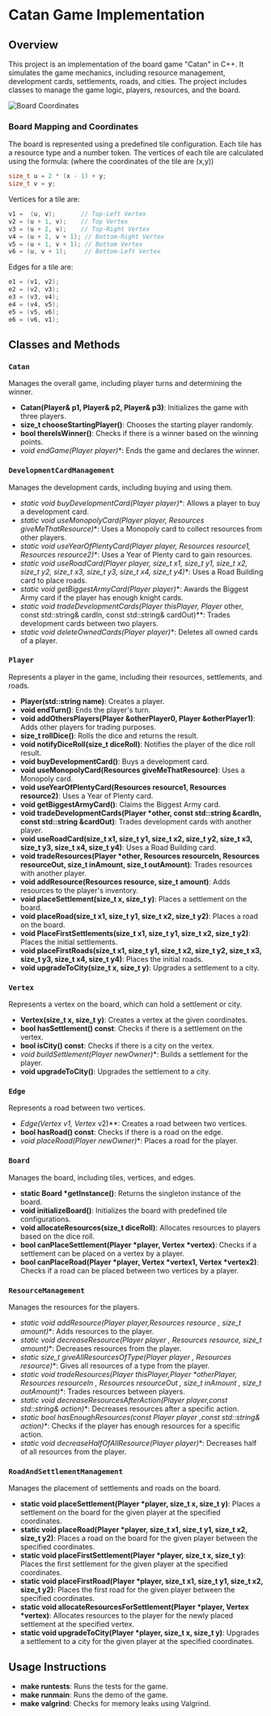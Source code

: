 # Catan Game Implementation

## Overview
This project is an implementation of the board game "Catan" in C++. It simulates the game mechanics, including resource management, development cards, settlements, roads, and cities. The project includes classes to manage the game logic, players, resources, and the board.

![Board Coordinates](path_to_your_image)

### Board Mapping and Coordinates
The board is represented using a predefined tile configuration. Each tile has a resource type and a number token. The vertices of each tile are calculated using the formula:
(where the coordinates of the tile are (x,y)) 

```cpp
size_t u = 2 * (x - 1) + y;
size_t v = y;
```

Vertices for a tile are:
```cpp
v1 =  (u, v);       // Top-Left Vertex
v2 = (u + 1, v);    // Top Vertex
v3 = (u + 2, v);    // Top-Right Vertex
v4 = (u + 2, v + 1); // Bottom-Right Vertex
v5 = (u + 1, v + 1); // Bottom Vertex
v6 = (u, v + 1);     // Bottom-Left Vertex
```
Edges for a tile are:
```cpp
e1 = (v1, v2);
e2 = (v2, v3);
e3 = (v3, v4);
e4 = (v4, v5);
e5 = (v5, v6);
e6 = (v6, v1);
```
## Classes and Methods

### `Catan`
Manages the overall game, including player turns and determining the winner.

- **Catan(Player& p1, Player& p2, Player& p3)**: Initializes the game with three players.
- **size_t chooseStartingPlayer()**: Chooses the starting player randomly.
- **bool thereIsWinner()**: Checks if there is a winner based on the winning points.
- **void endGame(Player* player)**: Ends the game and declares the winner.

### `DevelopmentCardManagement`
Manages the development cards, including buying and using them.

- **static void buyDevelopmentCard(Player* player)**: Allows a player to buy a development card.
- **static void useMonopolyCard(Player* player, Resources giveMeThatResource)**: Uses a Monopoly card to collect resources from other players.
- **static void useYearOfPlentyCard(Player* player, Resources resource1, Resources resource2)**: Uses a Year of Plenty card to gain resources.
- **static void useRoadCard(Player* player, size_t x1, size_t y1, size_t x2, size_t y2, size_t x3, size_t y3, size_t x4, size_t y4)**: Uses a Road Building card to place roads.
- **static void getBiggestArmyCard(Player* player)**: Awards the Biggest Army card if the player has enough knight cards.
- **static void tradeDevelopmentCards(Player* thisPlayer, Player* other, const std::string& cardIn, const std::string& cardOut)**: Trades development cards between two players.
- **static void deleteOwnedCards(Player* player)**: Deletes all owned cards of a player.

### `Player`
Represents a player in the game, including their resources, settlements, and roads.
- **Player(std::string name)**: Creates a player.
- **void endTurn()**: Ends the player's turn.
- **void addOthersPlayers(Player &otherPlayer0, Player &otherPlayer1)**: Adds other players for trading purposes.
- **size_t rollDice()**: Rolls the dice and returns the result.
- **void notifyDiceRoll(size_t diceRoll)**: Notifies the player of the dice roll result.
- **void buyDevelopmentCard()**: Buys a development card.
- **void useMonopolyCard(Resources giveMeThatResource)**: Uses a Monopoly card.
- **void useYearOfPlentyCard(Resources resource1, Resources resource2)**: Uses a Year of Plenty card.
- **void getBiggestArmyCard()**: Claims the Biggest Army card.
- **void tradeDevelopmentCards(Player *other, const std::string &cardIn, const std::string &cardOut)**: Trades development cards with another player.
- **void useRoadCard(size_t x1, size_t y1, size_t x2, size_t y2, size_t x3, size_t y3, size_t x4, size_t y4)**: Uses a Road Building card.
- **void tradeResources(Player *other, Resources resourceIn, Resources resourceOut, size_t inAmount, size_t outAmount)**: Trades resources with another player.
- **void addResource(Resources resource, size_t amount)**: Adds resources to the player's inventory.
- **void placeSettlement(size_t x, size_t y)**: Places a settlement on the board.
- **void placeRoad(size_t x1, size_t y1, size_t x2, size_t y2)**: Places a road on the board.
- **void PlaceFirstSettlements(size_t x1, size_t y1, size_t x2, size_t y2)**: Places the initial settlements.
- **void placeFirstRoads(size_t x1, size_t y1, size_t x2, size_t y2, size_t x3, size_t y3, size_t x4, size_t y4)**: Places the initial roads.
- **void upgradeToCity(size_t x, size_t y)**: Upgrades a settlement to a city.

### `Vertex`
Represents a vertex on the board, which can hold a settlement or city.
- **Vertex(size_t x, size_t y)**: Creates a vertex at the given coordinates.
- **bool hasSettlement() const**: Checks if there is a settlement on the vertex.
- **bool isCity() const**: Checks if there is a city on the vertex.
- **void buildSettlement(Player* newOwner)**: Builds a settlement for the player.
- **void upgradeToCity()**: Upgrades the settlement to a city.

### `Edge`
Represents a road between two vertices.
- **Edge(Vertex* v1, Vertex* v2)**: Creates a road between two vertices.
- **bool hasRoad() const**: Checks if there is a road on the edge.
- **void placeRoad(Player* newOwner)**: Places a road for the player.

### `Board`
Manages the board, including tiles, vertices, and edges.
- **static Board *getInstance()**: Returns the singleton instance of the board.
- **void initializeBoard()**: Initializes the board with predefined tile configurations.
- **void allocateResources(size_t diceRoll)**: Allocates resources to players based on the dice roll.
- **bool canPlaceSettlement(Player *player, Vertex *vertex)**: Checks if a settlement can be placed on a vertex by a player.
- **bool canPlaceRoad(Player *player, Vertex *vertex1, Vertex *vertex2)**: Checks if a road can be placed between two vertices by a player.

### `ResourceManagement`
Manages the resources for the players.
- **static void addResource(Player* player,Resources resource , size_t amount)**: Adds resources to the player.
- **static void decreaseResource(Player* player , Resources resource, size_t amount)**: Decreases resources from the player.
- **static size_t giveAllResourcesOfType(Player* player , Resources resource)**: Gives all resources of a type from the player.
- **static void tradeResources(Player* thisPlayer,Player *otherPlayer, Resources resourceIn , Resources resourceOut , size_t inAmount , size_t outAmount)**: Trades resources between players.
- **static void decreaseResourcesAfterAction(Player* player,const std::string& action)**: Decreases resources after a specific action.
- **static bool hasEnoughResources(const Player* player ,const std::string& action)**: Checks if the player has enough resources for a specific action.
- **static void decreaseHalfOfAllResource(Player* player)**: Decreases half of all resources from the player.

### `RoadAndSettlementManagement`
Manages the placement of settlements and roads on the board.
- **static void placeSettlement(Player *player, size_t x, size_t y)**: Places a settlement on the board for the given player at the specified coordinates.
- **static void placeRoad(Player *player, size_t x1, size_t y1, size_t x2, size_t y2)**: Places a road on the board for the given player between the specified coordinates.
- **static void placeFirstSettlement(Player *player, size_t x, size_t y)**: Places the first settlement for the given player at the specified coordinates.
- **static void placeFirstRoad(Player *player, size_t x1, size_t y1, size_t x2, size_t y2)**: Places the first road for the given player between the specified coordinates.
- **static void allocateResourcesForSettlement(Player *player, Vertex *vertex)**: Allocates resources to the player for the newly placed settlement at the specified vertex.
- **static void upgradeToCity(Player *player, size_t x, size_t y)**: Upgrades a settlement to a city for the given player at the specified coordinates.

## Usage Instructions
- **make runtests**: Runs the tests for the game.
- **make runmain**: Runs the demo of the game.
- **make valgrind**: Checks for memory leaks using Valgrind.

